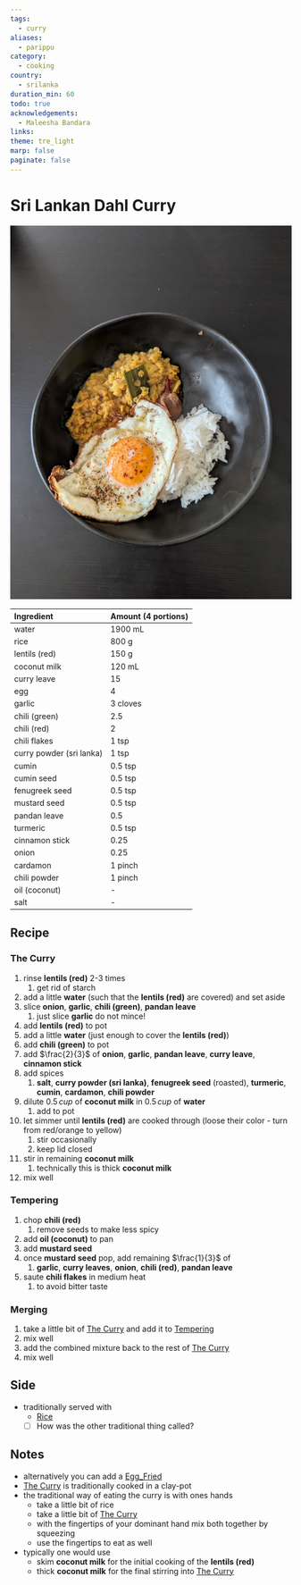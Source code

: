 ```yaml
---
tags:
  - curry
aliases:
  - parippu
category:
  - cooking
country:
  - srilanka
duration_min: 60
todo: true
acknowledgements:
  - Maleesha Bandara
links: 
theme: tre_light
marp: false
paginate: false
---
```



# Sri Lankan Dahl Curry
![300](../gfx/PXL_20250608_041626270.jpg)

|Ingredient|Amount (4 portions)|
| :- | :- |
|water|1900 mL|
|rice|800 g|
|lentils (red)|150 g|
|coconut milk|120 mL|
|curry leave|15|
|egg|4|
|garlic|3 cloves|
|chili (green)|2.5|
|chili (red)|2|
|chili flakes|1 tsp|
|curry powder (sri lanka)|1 tsp|
|cumin|0.5 tsp|
|cumin seed|0.5 tsp|
|fenugreek seed|0.5 tsp|
|mustard seed|0.5 tsp|
|pandan leave|0.5|
|turmeric|0.5 tsp|
|cinnamon stick|0.25|
|onion|0.25|
|cardamon|1 pinch|
|chili powder|1 pinch|
|oil (coconut)|-|
|salt|-|

## Recipe

### The Curry
1. rinse **lentils (red)** 2-3 times
	1. get rid of starch
2. add a little **water** (such that the **lentils (red)** are covered) and set aside
3. slice **onion**, **garlic**, **chili (green)**, **pandan leave**
	1. just slice **garlic** do not mince!
4. add **lentils (red)** to pot
5. add a little **water** (just enough to cover the **lentils (red)**)
6. add **chili (green)** to pot
7. add $\frac{2}{3}$ of **onion**,  **garlic**, **pandan leave**, **curry leave**, **cinnamon stick**
8. add spices
	1. **salt**, **curry powder (sri lanka)**, **fenugreek seed** (roasted), **turmeric**, **cumin**, **cardamon**, **chili powder**
9. dilute $0.5\,cup$ of **coconut milk** in $0.5\,cup$ of **water**
	1. add to pot 
10. let simmer until **lentils (red)** are cooked through (loose their color - turn from red/orange to yellow)
	1. stir occasionally
	2. keep lid closed
11. stir in remaining **coconut milk**
	1. technically this is thick **coconut milk**
12. mix well

### Tempering
1. chop **chili (red)**
	1. remove seeds to make less spicy
2. add **oil (coconut)** to pan
3. add **mustard seed**
4. once **mustard seed** pop, add remaining $\frac{1}{3}$ of
	1. **garlic**, **curry leaves**, **onion**, **chili (red)**, **pandan leave**
5. saute **chili flakes** in medium heat
	1. to avoid bitter taste

### Merging
1. take a little bit of [The Curry](#The%20Curry) and add it to [Tempering](#Tempering)
2. mix well
3. add the combined mixture back to the rest of [The Curry](#The%20Curry)
4. mix well

## Side
* traditionally served with
	* [Rice](Rice.md)
	- [ ] How was the other traditional thing called? 

## Notes
* alternatively you can add a [Egg_Fried](Egg_Fried.md)
* [The Curry](#The%20Curry) is traditionally cooked in a clay-pot
* the traditional way of eating the curry is with ones hands
	* take a little bit of rice
	* take a little bit of [The Curry](#The%20Curry)
	* with the fingertips of your dominant hand mix both together by squeezing
	* use the fingertips to eat as well
* typically one would use
	* skim **coconut milk** for the initial cooking of the **lentils (red)**
	* thick **coconut milk** for the final stirring into [The Curry](#The%20Curry)
